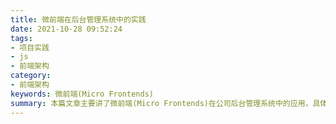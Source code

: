 ```yaml
---
title: 微前端在后台管理系统中的实践
date: 2021-10-28 09:52:24
tags:
- 项目实践
- js
- 前端架构
category:
- 前端架构
keywords: 微前端(Micro Frontends)
summary: 本篇文章主要讲了微前端(Micro Frontends)在公司后台管理系统中的应用，具体的微前端（Micro Frontends）的知识参考文章《什么是微前端》
---
```


